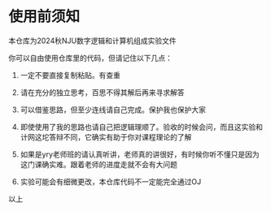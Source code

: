 # 使用前须知
本仓库为2024秋NJU数字逻辑和计算机组成实验文件

你可以自由使用仓库里的代码，但请记住以下几点：

1. 一定不要直接复制粘贴。有查重

2. 请在充分的独立思考，百思不得其解后再来寻求解答

3. 可以借鉴思路，但至少连线请自己完成。保护我也保护大家

4. 即使使用了我的思路也请自己把逻辑理顺了。验收的时候会问，而且这实验和计网这坨答辩不同，它确实有助于你对课程理论的了解

5. 如果是yry老师班的请认真听讲，老师真的讲很好，有时候你听不懂只是因为这门课确实难。跟着老师的进度走就不会有大问题

6. 实验可能会有细微更改，本仓库代码不一定能完全通过OJ

以上
